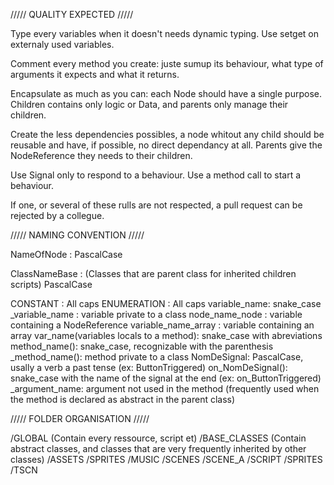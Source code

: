 ///// QUALITY EXPECTED /////

Type every variables when it doesn't needs dynamic typing.
Use setget on externaly used variables.

Comment every method you create: juste sumup its behaviour, what type of arguments it expects and what it returns.

Encapsulate as much as you can: each Node should have a single purpose.
Children contains only logic or Data, and parents only manage their children.

Create the less dependencies possibles, a node whitout any child should be reusable and have, if possible, no direct dependancy at all.
Parents give the NodeReference they needs to their children.

Use Signal only to respond to a behaviour.
Use a method call to start a behaviour.

If one, or several of these rulls are not respected, a pull request can be rejected by a collegue.


///// NAMING CONVENTION /////

NameOfNode : PascalCase

ClassNameBase : (Classes that are parent class for inherited children scripts) PascalCase

CONSTANT : All caps
ENUMERATION : All caps
variable_name: snake_case
_variable_name : variable private to a class
node_name_node : variable containing a NodeReference
variable_name_array : variable containing an array
var_name(variables locals to a method): snake_case with abreviations
method_name(): snake_case, recognizable with the parenthesis
_method_name(): method private to a class
NomDeSignal: PascalCase, usally a verb a past tense (ex: ButtonTriggered)
on_NomDeSignal(): snake_case with the name of the signal at the end (ex: on_ButtonTriggered)
_argument_name: argument not used in the method (frequently used when the method is declared as abstract in the parent class)


///// FOLDER ORGANISATION /////

/GLOBAL (Contain every ressource, script et)
    /BASE_CLASSES (Contain abstract classes, and classes that are very frequently inherited by other classes)
    /ASSETS
        /SPRITES
        /MUSIC
/SCENES
    /SCENE_A
        /SCRIPT
        /SPRITES
        /TSCN
